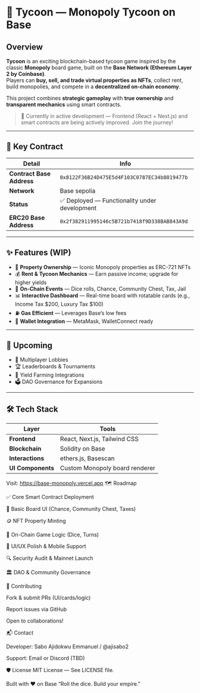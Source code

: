# 🎲 Tycoon — Monopoly Tycoon on Base

## Overview

**Tycoon** is an exciting blockchain-based tycoon game inspired by the classic **Monopoly** board game, built on the **Base Network (Ethereum Layer 2 by Coinbase)**.  
Players can **buy, sell, and trade virtual properties as NFTs**, collect rent, build monopolies, and compete in a **decentralized on-chain economy**.

This project combines **strategic gameplay** with **true ownership** and **transparent mechanics** using smart contracts.

> 🚧 Currently in active development — Frontend (React + Next.js) and smart contracts are being actively improved. Join the journey!

---

## 🧾 Key Contract

| Detail          | Info |
|-----------------|------|
| **Contract Base Address** | `0x8122F36B24D475E5d4F103C0787EC34b8019477b` |
| **Network**     | Base sepolia |
| **Status**      | ✅ Deployed — Functionality under development |
| **ERC20 Base Address** | `0x2f382911995146c5B721b7418f9D338BAB843A9d` |


---

## ✨ Features (WIP)

- 🏡 **Property Ownership** — Iconic Monopoly properties as ERC-721 NFTs  
- 💰 **Rent & Tycoon Mechanics** — Earn passive income; upgrade for higher yields  
- 🧾 **On-Chain Events** — Dice rolls, Chance, Community Chest, Tax, Jail  
- 📊 **Interactive Dashboard** — Real-time board with rotatable cards (e.g., Income Tax $200, Luxury Tax $100)  
- ⛽ **Gas Efficient** — Leverages Base’s low fees  
- 👛 **Wallet Integration** — MetaMask, WalletConnect ready  

---

## 🔮 Upcoming

- 👥 Multiplayer Lobbies  
- 🏆 Leaderboards & Tournaments  
- 🌾 Yield Farming Integrations  
- 🗳 DAO Governance for Expansions  

---

## 🛠 Tech Stack

| Layer      | Tools |
|------------|------|
| **Frontend** | React, Next.js, Tailwind CSS |
| **Blockchain** | Solidity on Base |
| **Interactions** | ethers.js, Basescan |
| **UI Components** | Custom Monopoly board renderer |

Visit: https://base-monopoly.vercel.app
🗺 Roadmap

✅ Core Smart Contract Deployment

🎨 Basic Board UI (Chance, Community Chest, Taxes)

🪙 NFT Property Minting

🎲 On-Chain Game Logic (Dice, Turns)

📱 UI/UX Polish & Mobile Support

🔍 Security Audit & Mainnet Launch

🏛 DAO & Community Governance

🤝 Contributing

Fork & submit PRs (UI/cards/logic)

Report issues via GitHub

Open to collaborations!

📬 Contact

Developer: Sabo Ajidokwu Emmanuel / @ajisabo2

Support: Email or Discord (TBD)

🛡 License
MIT License — See LICENSE file.

Built with ❤️ on Base
“Roll the dice. Build your empire.”
